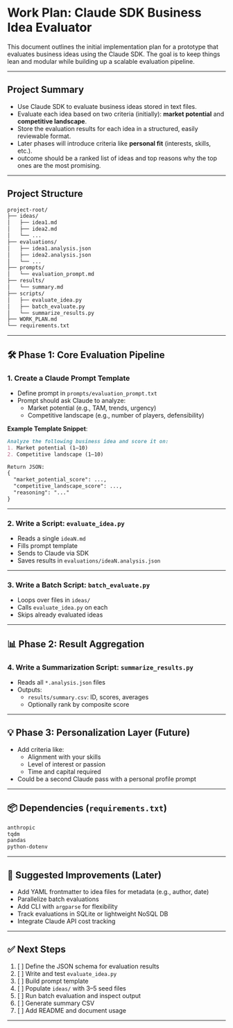 # Work Plan: Claude SDK Business Idea Evaluator

This document outlines the initial implementation plan for a prototype that evaluates business ideas using the Claude SDK. The goal is to keep things lean and modular while building up a scalable evaluation pipeline.

---

## Project Summary

- Use Claude SDK to evaluate business ideas stored in text files.
- Evaluate each idea based on two criteria (initially): **market potential** and **competitive landscape**.
- Store the evaluation results for each idea in a structured, easily reviewable format.
- Later phases will introduce criteria like **personal fit** (interests, skills, etc.).
- outcome should be a ranked list of ideas and top reasons why the top ones are the most promising.

---

## Project Structure

```md
project-root/
├── ideas/
│   ├── idea1.md
│   ├── idea2.md
│   └── ...
├── evaluations/
│   ├── idea1.analysis.json
│   ├── idea2.analysis.json
│   └── ...
├── prompts/
│   └── evaluation_prompt.md
├── results/
│   └── summary.md
├── scripts/
│   ├── evaluate_idea.py
│   ├── batch_evaluate.py
│   └── summarize_results.py
├── WORK_PLAN.md
└── requirements.txt
```

---

## 🛠️ Phase 1: Core Evaluation Pipeline

### 1. Create a Claude Prompt Template

- Define prompt in `prompts/evaluation_prompt.txt`
- Prompt should ask Claude to analyze:
  - Market potential (e.g., TAM, trends, urgency)
  - Competitive landscape (e.g., number of players, defensibility)

**Example Template Snippet**:

```md
Analyze the following business idea and score it on:
1. Market potential (1–10)
2. Competitive landscape (1–10)

Return JSON:
{
  "market_potential_score": ...,
  "competitive_landscape_score": ...,
  "reasoning": "..."
}
```

---

### 2. Write a Script: `evaluate_idea.py`

- Reads a single `ideaN.md`
- Fills prompt template
- Sends to Claude via SDK
- Saves results in `evaluations/ideaN.analysis.json`

---

### 3. Write a Batch Script: `batch_evaluate.py`

- Loops over files in `ideas/`
- Calls `evaluate_idea.py` on each
- Skips already evaluated ideas

---

## 📊 Phase 2: Result Aggregation

### 4. Write a Summarization Script: `summarize_results.py`

- Reads all `*.analysis.json` files
- Outputs:
  - `results/summary.csv`: ID, scores, averages
  - Optionally rank by composite score

---

## 💡 Phase 3: Personalization Layer (Future)

- Add criteria like:
  - Alignment with your skills
  - Level of interest or passion
  - Time and capital required
- Could be a second Claude pass with a personal profile prompt

---

## 📦 Dependencies (`requirements.txt`)

```txt
anthropic
tqdm
pandas
python-dotenv
```

---

## 🔧 Suggested Improvements (Later)

- Add YAML frontmatter to idea files for metadata (e.g., author, date)
- Parallelize batch evaluations
- Add CLI with `argparse` for flexibility
- Track evaluations in SQLite or lightweight NoSQL DB
- Integrate Claude API cost tracking

---

## ✅ Next Steps

1. [ ] Define the JSON schema for evaluation results
2. [ ] Write and test `evaluate_idea.py`
3. [ ] Build prompt template
4. [ ] Populate `ideas/` with 3–5 seed files
5. [ ] Run batch evaluation and inspect output
6. [ ] Generate summary CSV
7. [ ] Add README and document usage

---
